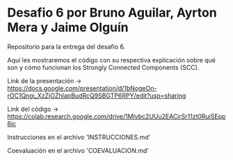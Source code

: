 # Desafio 6 por Bruno Aguilar, Ayrton Mera y Jaime Olguín
Repositorio para la entrega del desafío 6.

Aquí les mostraremos el código con su respectiva explicación sobre qué son y cómo funcionan los Strongly Connected Components (SCC).

Link de la presentación -> https://docs.google.com/presentation/d/1bNogeOn-rOC1Qngi_XzZjOZhIapBudRcQ9SBGTP6RPY/edit?usp=sharing

Link del código -> https://colab.research.google.com/drive/1Mlvbc2UUu2EACirSr11zt0RuiSEpp6ic

Instrucciones en el archivo 'INSTRUCCIONES.md'

Coevaluación en el archivo 'COEVALUACION.md'
